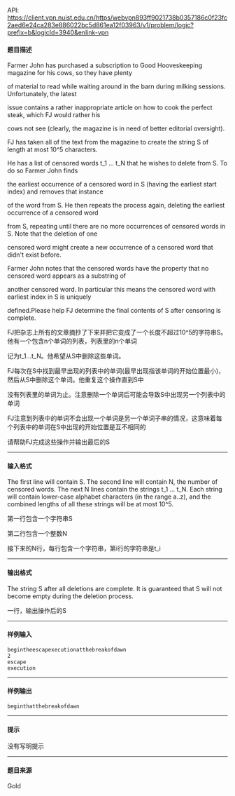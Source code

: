 API: https://client.vpn.nuist.edu.cn/https/webvpn893ff9021738b0357186c0f23fc2aed6e24ca283e886022bc5d861ea12f03963/v1/problem/logic?prefix=b&logicId=3940&enlink-vpn

#### 题目描述

Farmer John has purchased a subscription to Good Hooveskeeping magazine for his cows, so they have plenty 

of material to read while waiting around in the barn during milking sessions. Unfortunately, the latest 

issue contains a rather inappropriate article on how to cook the perfect steak, which FJ would rather his 

cows not see (clearly, the magazine is in need of better editorial oversight).

FJ has taken all of the text from the magazine to create the string S of length at most 10^5 characters. 

He has a list of censored words t\_1 ... t\_N that he wishes to delete from S. To do so Farmer John finds 

the earliest occurrence of a censored word in S (having the earliest start index) and removes that instance 

of the word from S. He then repeats the process again, deleting the earliest occurrence of a censored word 

from S, repeating until there are no more occurrences of censored words in S. Note that the deletion of one 

censored word might create a new occurrence of a censored word that didn't exist before.

Farmer John notes that the censored words have the property that no censored word appears as a substring of 

another censored word. In particular this means the censored word with earliest index in S is uniquely 

defined.Please help FJ determine the final contents of S after censoring is complete.

FJ把杂志上所有的文章摘抄了下来并把它变成了一个长度不超过10^5的字符串S。他有一个包含n个单词的列表，列表里的n个单词

记为t\_1...t\_N。他希望从S中删除这些单词。 

FJ每次在S中找到最早出现的列表中的单词(最早出现指该单词的开始位置最小)，然后从S中删除这个单词。他重复这个操作直到S中

没有列表里的单词为止。注意删除一个单词后可能会导致S中出现另一个列表中的单词 

FJ注意到列表中的单词不会出现一个单词是另一个单词子串的情况，这意味着每个列表中的单词在S中出现的开始位置是互不相同的 

请帮助FJ完成这些操作并输出最后的S

---

#### 输入格式

The first line will contain S. The second line will contain N, the number of censored words. The next N lines contain the strings t\_1 ... t\_N. Each string will contain lower-case alphabet characters (in the range a..z), and the combined lengths of all these strings will be at most 10^5.

第一行包含一个字符串S 

第二行包含一个整数N 

接下来的N行，每行包含一个字符串，第i行的字符串是t\_i

---

#### 输出格式

The string S after all deletions are complete. It is guaranteed that S will not become empty during the deletion process.

一行，输出操作后的S

---

#### 样例输入
```
begintheescapexecutionatthebreakofdawn
2
escape
execution
```

---

#### 样例输出
```
beginthatthebreakofdawn
```

---

#### 提示

没有写明提示

---

#### 题目来源

Gold